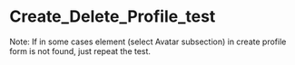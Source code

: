 # Create_Delete_Profile_test

Note: If in some cases element (select Avatar subsection) in create profile form is not found, just repeat the test.
